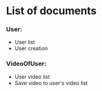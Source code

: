 # List of documents

### User:
- User list
- User creation
### VideoOfUser:
- User video list
- Save video to user's video list

